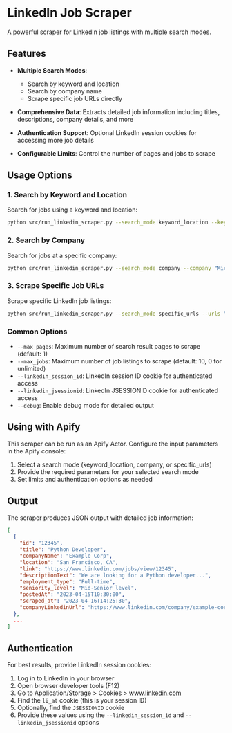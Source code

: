 # LinkedIn Job Scraper

A powerful scraper for LinkedIn job listings with multiple search modes.

## Features

- **Multiple Search Modes**:
  - Search by keyword and location
  - Search by company name
  - Scrape specific job URLs directly

- **Comprehensive Data**: Extracts detailed job information including titles, descriptions, company details, and more

- **Authentication Support**: Optional LinkedIn session cookies for accessing more job details

- **Configurable Limits**: Control the number of pages and jobs to scrape

## Usage Options

### 1. Search by Keyword and Location

Search for jobs using a keyword and location:

```bash
python src/run_linkedin_scraper.py --search_mode keyword_location --keyword "python developer" --location "San Francisco" --max_pages 3 --max_jobs 50
```

### 2. Search by Company

Search for jobs at a specific company:

```bash
python src/run_linkedin_scraper.py --search_mode company --company "Microsoft" --max_pages 3 --max_jobs 50
```

### 3. Scrape Specific Job URLs

Scrape specific LinkedIn job listings:

```bash
python src/run_linkedin_scraper.py --search_mode specific_urls --urls "https://www.linkedin.com/jobs/view/12345" "https://www.linkedin.com/jobs/view/67890"
```

### Common Options

- `--max_pages`: Maximum number of search result pages to scrape (default: 1)
- `--max_jobs`: Maximum number of job listings to scrape (default: 10, 0 for unlimited)
- `--linkedin_session_id`: LinkedIn session ID cookie for authenticated access
- `--linkedin_jsessionid`: LinkedIn JSESSIONID cookie for authenticated access
- `--debug`: Enable debug mode for detailed output

## Using with Apify

This scraper can be run as an Apify Actor. Configure the input parameters in the Apify console:

1. Select a search mode (keyword_location, company, or specific_urls)
2. Provide the required parameters for your selected search mode
3. Set limits and authentication options as needed

## Output

The scraper produces JSON output with detailed job information:

```json
[
  {
    "id": "12345",
    "title": "Python Developer",
    "companyName": "Example Corp",
    "location": "San Francisco, CA",
    "link": "https://www.linkedin.com/jobs/view/12345",
    "descriptionText": "We are looking for a Python developer...",
    "employment_type": "Full-time",
    "seniority_level": "Mid-Senior level",
    "postedAt": "2023-04-15T10:30:00",
    "scraped_at": "2023-04-16T14:25:30",
    "companyLinkedinUrl": "https://www.linkedin.com/company/example-corp/"
  },
  ...
]
```

## Authentication

For best results, provide LinkedIn session cookies:

1. Log in to LinkedIn in your browser
2. Open browser developer tools (F12)
3. Go to Application/Storage > Cookies > www.linkedin.com
4. Find the `li_at` cookie (this is your session ID)
5. Optionally, find the `JSESSIONID` cookie
6. Provide these values using the `--linkedin_session_id` and `--linkedin_jsessionid` options